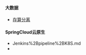 #### 大数据
* [存算分离](https://github.com/davidvon/documents/wiki/%E5%AD%98%E7%AE%97%E5%88%86%E7%A6%BB)

#### SpringCloud云原生
* Jenkins%2Bpipeline%2BK8S.md
* 
